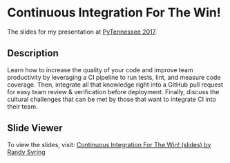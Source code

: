 Continuous Integration For The Win!
========================================================

The slides for my presentation at [PyTennessee 2017][event].

[event]: https://www.pytennessee.org/

Description
-----------

Learn how to increase the quality of your code and improve team productivity by leveraging a CI pipeline to run tests, lint, and measure code coverage. Then, integrate all that knowledge right into a GitHub pull request for easy team review & verification before deployment. Finally, discuss the cultural challenges that can be met by those that want to integrate CI into their team.

Slide Viewer
------------

To view the slides, visit:
[Continuous Integration For The Win! (slides) by Randy Syring][slides]

[slides]: https://cdn.rawgit.com/rsyring/2017-pytn-ci-ftw/master/_build/slides/index.html
